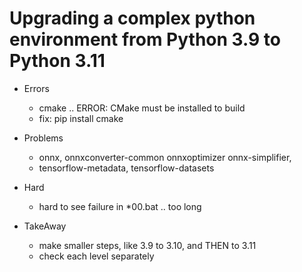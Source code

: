 # Upgrading a complex python environment from Python 3.9 to Python 3.11

* Errors
  * cmake .. ERROR: CMake must be installed to build
  * fix: pip install cmake


* Problems
  * onnx, onnxconverter-common onnxoptimizer onnx-simplifier, 
  * tensorflow-metadata, tensorflow-datasets


* Hard
  * hard to see failure in *00.bat .. too long 


* TakeAway
  * make smaller steps, like 3.9 to 3.10, and THEN to 3.11
  * check each level separately